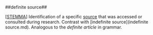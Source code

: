 ##definite source##

\[[STEMMA](SOURCES.md#STEMMA)\] Identification of a specific [source](source.md) that was accessed or consulted during research. Contrast with [indefinite source](indefinite source.md). Analogous to the *definite article* in grammar.
